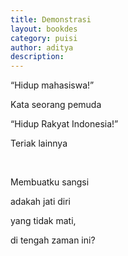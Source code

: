 ```yaml
---
title: Demonstrasi
layout: bookdes
category: puisi
author: aditya
description: 
---
```


“Hidup mahasiswa!”

Kata seorang pemuda

“Hidup Rakyat Indonesia!”

Teriak lainnya

<br>

Membuatku sangsi

adakah jati diri

yang tidak mati,

di tengah zaman ini?
